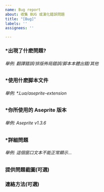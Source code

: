 ```yaml
---
name: Bug report
about: 收集 BUG 或漢化錯誤問題
title: "[Bug]"
labels: ''
assignees: ''

---
```


### *出現了什麽問題?
###### 舉例: 翻譯錯誤/排版佈局錯誤/脚本本體出錯/其他

### *使用什麽脚本文件
###### 舉例: *.Lua/aseprite-extension

### *你所使用的 Aseprite 版本
###### 舉例: Aseprite v1.3.6

### *詳細問題
###### 舉例: 這個窗口文本不能正常顯示...

### 提供問題截圖(可選)

### 連絡方法(可選)
